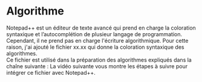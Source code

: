 # Algorithme
Notepad++ est un éditeur de texte avancé qui prend en charge la coloration syntaxique et l’autocomplétion de plusieur langage de programmation. Cependant, il ne prend pas en charge l'écriture algorithmique. Pour cette raison, j'ai ajouté le fichier xx.xx qui donne la coloration syntaxique des algorithmes. <br>
Ce fichier est utilisé dans la préparation des algorithmes expliqués dans la chaîne suivante :
La vidéo suivante vous montre les étapes à suivre pour intégrer ce fichier avec Notepad++.
